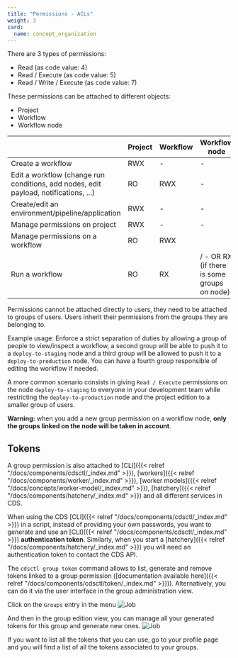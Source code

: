 ```yaml
---
title: "Permissions - ACLs"
weight: 3
card: 
  name: concept_organization
---
```


There are 3 types of permissions:

+ Read (as code value: 4)
+ Read / Execute (as code value: 5)
+ Read / Write / Execute (as code value: 7)

These permissions can be attached to different objects:

+ Project
+ Workflow
+ Workflow node

|                                                                                       | Project | Workflow | Workflow node                               |
|---------------------------------------------------------------------------------------|---------|----------|---------------------------------------------|
| Create a workflow                                                                     |   RWX   |     -    |                      -                      |
| Edit a workflow  (change run conditions, add nodes, edit payload, notifications, ...) |    RO   |    RWX   |                      -                      |
| Create/edit an environment/pipeline/application                                       |   RWX   |     -    |                      -                      |
| Manage permissions on project                                                         |   RWX   |     -    |                      -                      |
| Manage permissions on a workflow                                                      |    RO   |    RWX   |                                             |
| Run a workflow                                                                        |    RO   |    RX    | / - OR RX (if there is some groups on node) |

Permissions cannot be attached directly to users, they need to be attached to groups of users. Users inherit their permissions from the groups they are belonging to.

Example usage: Enforce a strict separation of duties by allowing a group of people to view/inspect a workflow, a second group will be able to push it to a `deploy-to-staging` node and a third group will be allowed to push it to a `deploy-to-production` node. You can have a fourth group responsible of editing the workflow if needed.

A more common scenario consists in giving `Read / Execute` permissions on the node `deploy-to-staging` to everyone in your development team while restricting the `deploy-to-production` node and the project edition to a smaller group of users.

**Warning:** when you add a new group permission on a workflow node, **only the groups linked on the node will be taken in account**.

## Tokens

A group permission is also attached to [CLI]({{< relref "/docs/components/cdsctl/_index.md" >}}), [workers]({{< relref "/docs/components/worker/_index.md" >}}), [worker models]({{< relref "/docs/concepts/worker-model/_index.md" >}}), [hatchery]({{< relref "/docs/components/hatchery/_index.md" >}}) and all different services in CDS.

When using the CDS [CLI]({{< relref "/docs/components/cdsctl/_index.md" >}}) in a script, instead of providing your own passwords, you want to generate and use an [CLI]({{< relref "/docs/components/cdsctl/_index.md" >}}) **authentication token**. Similarly, when you start a [hatchery]({{< relref "/docs/components/hatchery/_index.md" >}}) you will need an authentication token to contact the CDS API.

The `cdsctl group token` command allows to list, generate and remove tokens linked to a group permission ([documentation available here]({{< relref "/docs/components/cdsctl/token/_index.md" >}})). Alternatively, you can do it via the user interface in the group administration view.

Click on the `Groups` entry in the menu
![Job](/images/groups_menu.png)

And then in the group edition view, you can manage all your generated tokens for this group and generate new ones.
![Job](/images/group_view.png)

If you want to list all the tokens that you can use, go to your profile page and you will find a list of all the tokens associated to your groups.
